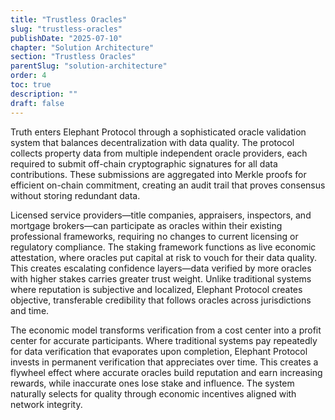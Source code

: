 ```yaml
---
title: "Trustless Oracles"
slug: "trustless-oracles"
publishDate: "2025-07-10"
chapter: "Solution Architecture"
section: "Trustless Oracles"
parentSlug: "solution-architecture"
order: 4
toc: true
description: ""
draft: false
---
```


Truth enters Elephant Protocol through a sophisticated oracle validation system that balances decentralization with data quality. The protocol collects property data from multiple independent oracle providers, each required to submit off-chain cryptographic signatures for all data contributions. These submissions are aggregated into Merkle proofs for efficient on-chain commitment, creating an audit trail that proves consensus without storing redundant data.

Licensed service providers—title companies, appraisers, inspectors, and mortgage brokers—can participate as oracles within their existing professional frameworks, requiring no changes to current licensing or regulatory compliance. The staking framework functions as live economic attestation, where oracles put capital at risk to vouch for their data quality. This creates escalating confidence layers—data verified by more oracles with higher stakes carries greater trust weight. Unlike traditional systems where reputation is subjective and localized, Elephant Protocol creates objective, transferable credibility that follows oracles across jurisdictions and time.

The economic model transforms verification from a cost center into a profit center for accurate participants. Where traditional systems pay repeatedly for data verification that evaporates upon completion, Elephant Protocol invests in permanent verification that appreciates over time. This creates a flywheel effect where accurate oracles build reputation and earn increasing rewards, while inaccurate ones lose stake and influence. The system naturally selects for quality through economic incentives aligned with network integrity.
